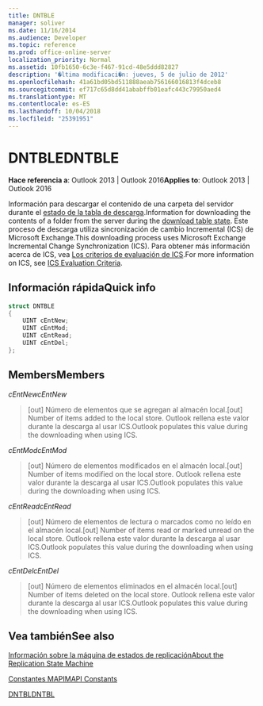 ```yaml
---
title: DNTBLE
manager: soliver
ms.date: 11/16/2014
ms.audience: Developer
ms.topic: reference
ms.prod: office-online-server
localization_priority: Normal
ms.assetid: 10fb1650-6c3e-f467-91cd-48e5ddd82827
description: '�ltima modificaci�n: jueves, 5 de julio de 2012'
ms.openlocfilehash: 41a61bd05bd511888aeab756166016813f4dceb8
ms.sourcegitcommit: ef717c65d8dd41ababffb01eafc443c79950aed4
ms.translationtype: MT
ms.contentlocale: es-ES
ms.lasthandoff: 10/04/2018
ms.locfileid: "25391951"
---
```

# <a name="dntble"></a><span data-ttu-id="62d6e-103">DNTBLE</span><span class="sxs-lookup"><span data-stu-id="62d6e-103">DNTBLE</span></span>

  
  
<span data-ttu-id="62d6e-104">**Hace referencia a**: Outlook 2013 | Outlook 2016</span><span class="sxs-lookup"><span data-stu-id="62d6e-104">**Applies to**: Outlook 2013 | Outlook 2016</span></span> 
  
<span data-ttu-id="62d6e-105">Información para descargar el contenido de una carpeta del servidor durante el [estado de la tabla de descarga](download-table-state.md).</span><span class="sxs-lookup"><span data-stu-id="62d6e-105">Information for downloading the contents of a folder from the server during the [download table state](download-table-state.md).</span></span> <span data-ttu-id="62d6e-106">Este proceso de descarga utiliza sincronización de cambio Incremental (ICS) de Microsoft Exchange.</span><span class="sxs-lookup"><span data-stu-id="62d6e-106">This downloading process uses Microsoft Exchange Incremental Change Synchronization (ICS).</span></span> <span data-ttu-id="62d6e-107">Para obtener más información acerca de ICS, vea [Los criterios de evaluación de ICS](https://msdn.microsoft.com/library/aa579252%28EXCHG.80%29.aspx).</span><span class="sxs-lookup"><span data-stu-id="62d6e-107">For more information on ICS, see [ICS Evaluation Criteria](https://msdn.microsoft.com/library/aa579252%28EXCHG.80%29.aspx).</span></span>
  
## <a name="quick-info"></a><span data-ttu-id="62d6e-108">Información rápida</span><span class="sxs-lookup"><span data-stu-id="62d6e-108">Quick info</span></span>

```cpp
struct DNTBLE 
{ 
    UINT cEntNew; 
    UINT cEntMod; 
    UINT cEntRead; 
    UINT cEntDel; 
};
```

## <a name="members"></a><span data-ttu-id="62d6e-109">Members</span><span class="sxs-lookup"><span data-stu-id="62d6e-109">Members</span></span>

 <span data-ttu-id="62d6e-110">_cEntNew_</span><span class="sxs-lookup"><span data-stu-id="62d6e-110">_cEntNew_</span></span>
  
> <span data-ttu-id="62d6e-111">[out] Número de elementos que se agregan al almacén local.</span><span class="sxs-lookup"><span data-stu-id="62d6e-111">[out] Number of items added to the local store.</span></span> <span data-ttu-id="62d6e-112">Outlook rellena este valor durante la descarga al usar ICS.</span><span class="sxs-lookup"><span data-stu-id="62d6e-112">Outlook populates this value during the downloading when using ICS.</span></span>
    
 <span data-ttu-id="62d6e-113">_cEntMod_</span><span class="sxs-lookup"><span data-stu-id="62d6e-113">_cEntMod_</span></span>
  
> <span data-ttu-id="62d6e-114">[out] Número de elementos modificados en el almacén local.</span><span class="sxs-lookup"><span data-stu-id="62d6e-114">[out] Number of items modified on the local store.</span></span> <span data-ttu-id="62d6e-115">Outlook rellena este valor durante la descarga al usar ICS.</span><span class="sxs-lookup"><span data-stu-id="62d6e-115">Outlook populates this value during the downloading when using ICS.</span></span>
    
 <span data-ttu-id="62d6e-116">_cEntRead_</span><span class="sxs-lookup"><span data-stu-id="62d6e-116">_cEntRead_</span></span>
  
> <span data-ttu-id="62d6e-117">[out] Número de elementos de lectura o marcados como no leído en el almacén local.</span><span class="sxs-lookup"><span data-stu-id="62d6e-117">[out] Number of items read or marked unread on the local store.</span></span> <span data-ttu-id="62d6e-118">Outlook rellena este valor durante la descarga al usar ICS.</span><span class="sxs-lookup"><span data-stu-id="62d6e-118">Outlook populates this value during the downloading when using ICS.</span></span>
    
 <span data-ttu-id="62d6e-119">_cEntDel_</span><span class="sxs-lookup"><span data-stu-id="62d6e-119">_cEntDel_</span></span>
  
> <span data-ttu-id="62d6e-120">[out] Número de elementos eliminados en el almacén local.</span><span class="sxs-lookup"><span data-stu-id="62d6e-120">[out] Number of items deleted on the local store.</span></span> <span data-ttu-id="62d6e-121">Outlook rellena este valor durante la descarga al usar ICS.</span><span class="sxs-lookup"><span data-stu-id="62d6e-121">Outlook populates this value during the downloading when using ICS.</span></span>
    
## <a name="see-also"></a><span data-ttu-id="62d6e-122">Vea también</span><span class="sxs-lookup"><span data-stu-id="62d6e-122">See also</span></span>



[<span data-ttu-id="62d6e-123">Información sobre la máquina de estados de replicación</span><span class="sxs-lookup"><span data-stu-id="62d6e-123">About the Replication State Machine</span></span>](about-the-replication-state-machine.md)
  
[<span data-ttu-id="62d6e-124">Constantes MAPI</span><span class="sxs-lookup"><span data-stu-id="62d6e-124">MAPI Constants</span></span>](mapi-constants.md)
  
[<span data-ttu-id="62d6e-125">DNTBL</span><span class="sxs-lookup"><span data-stu-id="62d6e-125">DNTBL</span></span>](dntbl.md)

